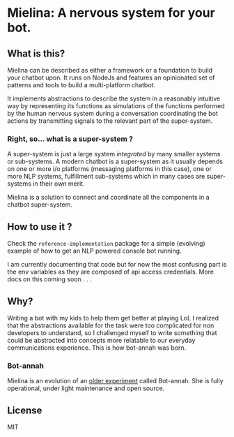 Mielina: A nervous system for your bot.
=======================================

## What is this?
Mielina can be described as either a framework or a foundation to build your
chatbot upon. It runs on NodeJs and features an opinionated set of patterns and
tools to build a multi-platform chatbot.

It implements abstractions to describe the system in a reasonably intuitive
way by representing its functions as simulations of the functions performed by
the human nervous system during a conversation coordinating the bot
actions by transmitting signals to the relevant part of the super-system.

### Right, so... what is a super-system ?
A super-system is just a large system _integrated_ by many smaller systems or
sub-systems. A modern chatbot is a super-system as it usually depends on one or
more i/o platforms (messaging platforms in this case), one or more NLP systems,
fulfillment sub-systems which in many cases are super-systems in their own merit.

Mielina is a solution to connect and coordinate all the components in a chatbot
super-system.

## How to use it ?
Check the `reference-implementation` package for a simple (evolving) example of
how to get an NLP powered console bot running.

I am currently documenting that code but for now the most confusing part is the
env variables as they are composed of api access credentials. More docs on this
coming soon . . .

## Why?
Writing a bot with my kids to help them get better at playing LoL I realized
that the abstractions available for the task were too complicated for non
developers to understand, so I challenged myself to write something that could
be abstracted into concepts more relatable to our everyday communications
experience. This is how bot-annah was born.

### Bot-annah
Mielina is an evolution of an [older experiment](https://github.com/bbaaxx/bot-annah) 
called Bot-annah. She is fully operational, under light maintenance and open source.

## License
MIT
